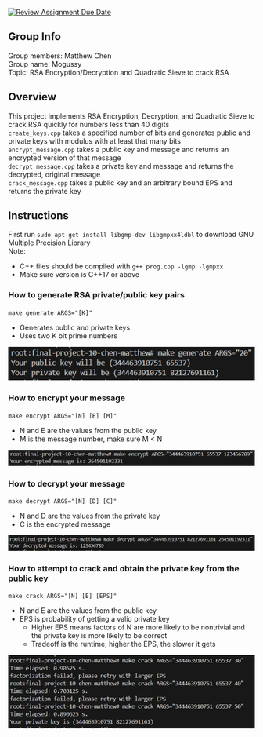 [![Review Assignment Due Date](https://classroom.github.com/assets/deadline-readme-button-24ddc0f5d75046c5622901739e7c5dd533143b0c8e959d652212380cedb1ea36.svg)](https://classroom.github.com/a/ecp4su41)

## Group Info
Group members: Matthew Chen  
Group name: Mogussy  
Topic: RSA Encryption/Decryption and Quadratic Sieve to crack RSA  

## Overview
This project implements RSA Encryption, Decryption, and Quadratic Sieve to crack RSA quickly for numbers less than 40 digits  
`create_keys.cpp` takes a specified number of bits and generates public and private keys with modulus with at least that many bits  
`encrypt_message.cpp` takes a public key and message and returns an encrypted version of that message  
`decrypt_message.cpp` takes a private key and message and returns the decrypted, original message  
`crack_message.cpp` takes a public key and an arbitrary bound EPS and returns the private key

## Instructions
First run `sudo apt-get install libgmp-dev libgmpxx4ldbl` to download GNU Multiple Precision Library  
Note: 
- C++ files should be compiled with `g++ prog.cpp -lgmp -lgmpxx`  
- Make sure version is C++17 or above

### How to generate RSA private/public key pairs
`make generate ARGS="[K]"`
- Generates public and private keys
- Uses two K bit prime numbers

![ex of create keys](pictures/generatepic.PNG)

### How to encrypt your message
`make encrypt ARGS="[N] [E] [M]"`
- N and E are the values from the public key
- M is the message number, make sure M < N

![ex of encrypting msg](pictures/encryptpic.PNG)

### How to decrypt your message
`make decrypt ARGS="[N] [D] [C]"`
- N and D are the values from the private key
- C is the encrypted message

![ex of decrypting msg](pictures/decryptpic.PNG)

### How to attempt to crack and obtain the private key from the public key
`make crack ARGS="[N] [E] [EPS]"`
- N and E are the values from the public key
- EPS is probability of getting a valid private key
    - Higher EPS means factors of N are more likely to be nontrivial and the private key is more likely to be correct
    - Tradeoff is the runtime, higher the EPS, the slower it gets

![ex of cracking rsa](pictures/crackmessagepic.PNG)

